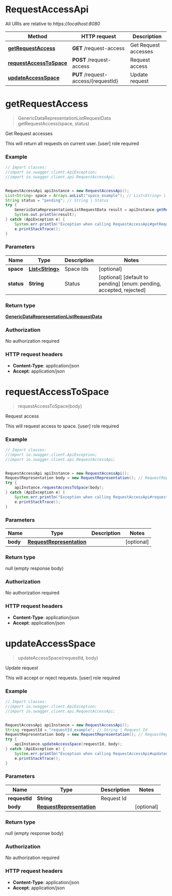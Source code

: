 # RequestAccessApi

All URIs are relative to *https://localhost:8080*

Method | HTTP request | Description
------------- | ------------- | -------------
[**getRequestAccess**](RequestAccessApi.md#getRequestAccess) | **GET** /request-access | Get Request accesses
[**requestAccessToSpace**](RequestAccessApi.md#requestAccessToSpace) | **POST** /request-access | Request access
[**updateAccessSpace**](RequestAccessApi.md#updateAccessSpace) | **PUT** /request-access/{requestId} | Update request


<a name="getRequestAccess"></a>
# **getRequestAccess**
> GenericDataRepresentationListRequestData getRequestAccess(space, status)

Get Request accesses

This will return all requests on current user. [user] role required

### Example
```java
// Import classes:
//import io.swagger.client.ApiException;
//import io.swagger.client.api.RequestAccessApi;


RequestAccessApi apiInstance = new RequestAccessApi();
List<String> space = Arrays.asList("space_example"); // List<String> | Space Ids
String status = "pending"; // String | Status
try {
    GenericDataRepresentationListRequestData result = apiInstance.getRequestAccess(space, status);
    System.out.println(result);
} catch (ApiException e) {
    System.err.println("Exception when calling RequestAccessApi#getRequestAccess");
    e.printStackTrace();
}
```

### Parameters

Name | Type | Description  | Notes
------------- | ------------- | ------------- | -------------
 **space** | [**List&lt;String&gt;**](String.md)| Space Ids | [optional]
 **status** | **String**| Status | [optional] [default to pending] [enum: pending, accepted, rejected]

### Return type

[**GenericDataRepresentationListRequestData**](GenericDataRepresentationListRequestData.md)

### Authorization

No authorization required

### HTTP request headers

 - **Content-Type**: application/json
 - **Accept**: application/json

<a name="requestAccessToSpace"></a>
# **requestAccessToSpace**
> requestAccessToSpace(body)

Request access

This will request access to space. [user] role required

### Example
```java
// Import classes:
//import io.swagger.client.ApiException;
//import io.swagger.client.api.RequestAccessApi;


RequestAccessApi apiInstance = new RequestAccessApi();
RequestRepresentation body = new RequestRepresentation(); // RequestRepresentation | 
try {
    apiInstance.requestAccessToSpace(body);
} catch (ApiException e) {
    System.err.println("Exception when calling RequestAccessApi#requestAccessToSpace");
    e.printStackTrace();
}
```

### Parameters

Name | Type | Description  | Notes
------------- | ------------- | ------------- | -------------
 **body** | [**RequestRepresentation**](RequestRepresentation.md)|  | [optional]

### Return type

null (empty response body)

### Authorization

No authorization required

### HTTP request headers

 - **Content-Type**: application/json
 - **Accept**: application/json

<a name="updateAccessSpace"></a>
# **updateAccessSpace**
> updateAccessSpace(requestId, body)

Update request

This will accept or reject requests. [user] role required

### Example
```java
// Import classes:
//import io.swagger.client.ApiException;
//import io.swagger.client.api.RequestAccessApi;


RequestAccessApi apiInstance = new RequestAccessApi();
String requestId = "requestId_example"; // String | Request Id
RequestRepresentation body = new RequestRepresentation(); // RequestRepresentation | 
try {
    apiInstance.updateAccessSpace(requestId, body);
} catch (ApiException e) {
    System.err.println("Exception when calling RequestAccessApi#updateAccessSpace");
    e.printStackTrace();
}
```

### Parameters

Name | Type | Description  | Notes
------------- | ------------- | ------------- | -------------
 **requestId** | **String**| Request Id |
 **body** | [**RequestRepresentation**](RequestRepresentation.md)|  | [optional]

### Return type

null (empty response body)

### Authorization

No authorization required

### HTTP request headers

 - **Content-Type**: application/json
 - **Accept**: application/json

